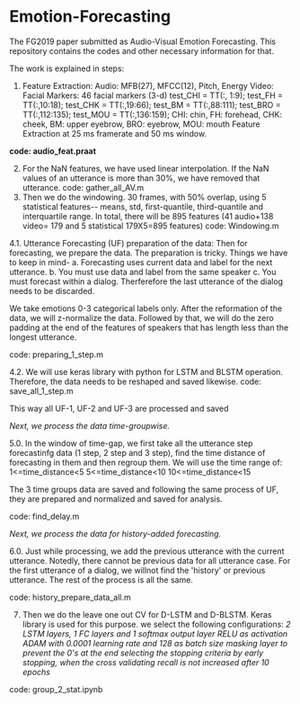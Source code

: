 # Emotion-Forecasting
The FG2019 paper submitted as Audio-Visual Emotion Forecasting. This repository contains the codes and other necessary information for that.


The work is explained in steps:

1. Feature Extraction:
Audio: MFB(27), MFCC(12), Pitch, Energy
Video: Facial Markers: 46 facial markers (3-d)
test_CHI = TT(:, 1:9);
       test_FH = TT(:,10:18);
       test_CHK = TT(:,19:66);
       test_BM = TT(:,88:111);
       test_BRO = TT(:,112:135);
       test_MOU = TT(:,136:159);
CHI: chin, FH: forehead, CHK: cheek, BM: upper eyebrow, BRO: eyebrow, MOU: mouth
Feature Extraction at 25 ms framerate and 50 ms window.

**code: audio_feat.praat**

2. For the NaN features, we have used linear interpolation. If the NaN values of an utterance is more than 30%, we have removed that utterance. 
code: gather_all_AV.m
3. Then we do the windowing. 30 frames, with 50% overlap, using 5 statistical features-- means, std, first-quantile, third-quantile and interquartile range. In total, there will be 895 features (41 audio+138 video= 179 and 5 statistical 179X5=895 features)
code: Windowing.m

4.1.  Utterance Forecasting (UF) preparation of the data:  Then for forecasting, we prepare the data. The preparation is tricky. Things we have to keep in mind-
a. Forecasting uses current data and label for the next utterance.
b. You must use data and label from the same speaker
c. You must forecast within a dialog. Therferefore the last utterance of the dialog needs to be discarded. 

We take emotions 0-3 categorical labels only. After the reformation of the data, we will z-normalize the data. Followed by that, we will do the zero padding at the end of the features of speakers that has length less than the longest utterance.

code: preparing_1_step.m

4.2.  We will use keras library with python for LSTM and BLSTM operation. Therefore, the data needs to be reshaped and saved likewise. 
code: save_all_1_step.m 


This way all UF-1, UF-2 and UF-3 are processed and saved

_Next, we process the data time-groupwise._ 


5.0. In the window of time-gap, we first take all the utterance step forecastinfg data (1 step, 2 step and 3 step), find the time distance of forecasting in them and then regroup them. We will use the time range of:
1<=time_distance<5
5<=time_distance<10
10<=time_distance<15

The 3 time groups data are saved and following the same process of UF, they are prepared and normalized and saved for analysis.

code: find_delay.m

_Next, we process the data for history-added forecasting._

6.0. Just while processing, we add the previous utterance with the current utterance. Notedly, there cannot be previous data for all utterance case. For the first utterance of a dialog, we willnot find the 'history' or previous utterance. The rest of the process is all the same. 

code: history_prepare_data_all.m

7.  Then we do the leave one out CV for D-LSTM and D-BLSTM. Keras library is used for this purpose. we select the following configurations:
_2 LSTM layers, 1 FC layers and 1 softmax output layer_
_RELU as activation_
_ADAM with 0.0001 learning rate and 128 as batch size_
_masking layer to prevent the 0's at the end_
_selecting the stopping criteria by early stopping, when the cross validating recall  is not increased after 10 epochs_


code: group_2_stat.ipynb 
